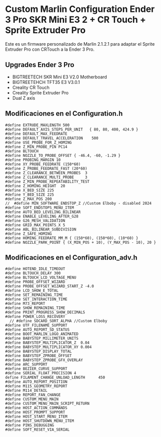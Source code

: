 # Custom Marlin Configuration Ender 3 Pro SKR Mini E3 2 + CR Touch + Sprite Extruder Pro
Este es un firmware personalizado de Marlin 2.1.2.1 para adaptar el Sprite Extruder Pro con CRTouch a la Ender 3 Pro.
## Upgrades Ender 3 Pro
* BIGTREETECH SKR Mini E3 V2.0 Motherboard
* BIGTREETEHCH TFT35 E3 V3.0.1
* Creality CR Touch
* Creality Sprite Extruder Pro
* Dual Z axis

## Modificaciones en el Configuration.h
~~~
#define EXTRUDE_MAXLENGTH 500 
#define DEFAULT_AXIS_STEPS_PER_UNIT   { 80, 80, 400, 424.9 }
#define DEFAULT_MAX_FEEDRATE   
#define DEFAULT_TRAVEL_ACCELERATION    500
#define USE_PROBE_FOR_Z_HOMING
#define Z_MIN_PROBE_PIN PC14
#define BLTOUCH
#define NOZZLE_TO_PROBE_OFFSET { -46.4, -60, -1.29 }
#define PROBING_MARGIN 10 
#define XY_PROBE_FEEDRATE (150*60)
#define Z_PROBE_FEEDRATE_FAST (20*60)
#define Z_CLEARANCE_BETWEEN_PROBES  3 
#define Z_CLEARANCE_MULTI_PROBE     3 
#define Z_MIN_PROBE_REPEATABILITY_TEST
#define Z_HOMING_HEIGHT  20 
#define X_BED_SIZE 225 
#define Y_BED_SIZE 225 
#define Z_MAX_POS 200 
//  #define MIN_SOFTWARE_ENDSTOP_Z //Custom Elboby - disabled 2024
#define SOFT_ENDSTOPS_MENU_ITEM  
#define AUTO_BED_LEVELING_BILINEAR
#define ENABLE_LEVELING_AFTER_G28
#define G26_MESH_VALIDATION
#define GRID_MAX_POINTS_X 5
#define ABL_BILINEAR_SUBDIVISION
#define Z_SAFE_HOMING
#define HOMING_FEEDRATE_MM_M { (150*60), (150*60), (10*60) }
#define NOZZLE_PARK_POINT { (X_MIN_POS + 10), (Y_MAX_POS - 10), 20 }
~~~
## Modificaciones en el Configuration_adv.h
~~~
#define HOTEND_IDLE_TIMEOUT
#define BLTOUCH_DELAY 300
#define BLTOUCH_LCD_VOLTAGE_MENU
#define PROBE_OFFSET_WIZARD 
#define PROBE_OFFSET_WIZARD_START_Z -4.0 
#define LCD_SHOW_E_TOTAL
#define SET_REMAINING_TIME
#define SET_INTERACTION_TIME
#define M73_REPORT
#define SHOW_REMAINING_TIME
#define PRINT_PROGRESS_SHOW_DECIMALS
#define POWER_LOSS_RECOVERY
  // #define SDCARD_SORT_ALPHA //Custom Elboby
#define UTF_FILENAME_SUPPORT
#define AUTO_REPORT_SD_STATUS 
#define BOOT_MARLIN_LOGO_ANIMATED
#define BABYSTEP_MILLIMETER_UNITS
#define BABYSTEP_MULTIPLICATOR_Z  0.04
#define BABYSTEP_MULTIPLICATOR_XY 0.004
#define BABYSTEP_DISPLAY_TOTAL 
#define BABYSTEP_ZPROBE_OFFSET
#define BABYSTEP_ZPROBE_GFX_OVERLAY
#define ARC_SUPPORT 
#define BEZIER_CURVE_SUPPORT   
#define SERIAL_FLOAT_PRECISION 4
define FILAMENT_CHANGE_UNLOAD_LENGTH      450
#define AUTO_REPORT_POSITION 
#define M115_GEOMETRY_REPORT
#define M114_DETAIL
#define REPORT_FAN_CHANGE
#define CUSTOM_MENU_MAIN
#define CUSTOM_MENU_MAIN_SCRIPT_RETURN 
#define HOST_ACTION_COMMANDS
#define HOST_PROMPT_SUPPORT
#define HOST_START_MENU_ITEM 
#define HOST_SHUTDOWN_MENU_ITEM 
#define PINS_DEBUGGING 
#define SOFT_RESET_VIA_SERIAL
~~~
